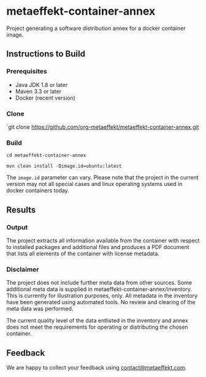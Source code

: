 # metaeffekt-container-annex
Project generating a software distribution annex for a docker container image.

## Instructions to Build

### Prerequisites

- Java JDK 1.8 or later
- Maven 3.3 or later
- Docker (recent version)

### Clone

`git clone https://github.com/org-metaeffekt/metaeffekt-container-annex.git

### Build

`cd metaeffekt-container-annex`

`mvn clean install -Dimage.id=ubuntu:latest`

The `image.id` parameter can vary. Please note that the project in the current 
version may not all special cases and linux operating systems used in docker containers
today.

## Results

### Output 
The project extracts all information available from the container with respect to 
installed packages and additional files and produces a PDF document that lists all
elements of the container with license metadata.

### Disclaimer
The project does not include further meta data from other sources. Some additional
meta data is supplied in metaeffekt-container-annex/inventory. This is currently for
illustration purposes, only. All metadata in the inventory have been generated using
automated tools. No review and clearing of the meta data was performed.

The current quality level of the data entlisted in the inventory and annex does not
meet the requirements for operating or distributing the chosen container.

## Feedback
We are happy to collect your feedback using [contact@metaeffekt.com](mailto:contact@metaeffekt.com).
